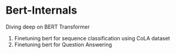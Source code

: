 # Bert-Internals
Diving deep on BERT Transformer

1. Finetuning bert for sequence classification using CoLA dataset
2. Finetuning bert for Question Answering
